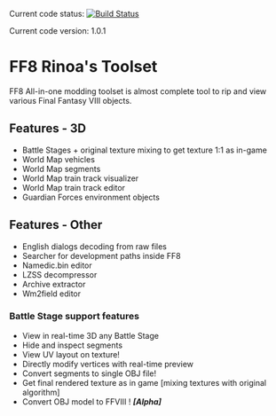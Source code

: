 Current code status: [![Build Status](https://travis-ci.org/MaKiPL/FF8-Rinoa-s-Toolset.svg?branch=master)](https://travis-ci.org/MaKiPL/FF8-Rinoa-s-Toolset)

Current code version: 1.0.1

# FF8 Rinoa's Toolset
FF8 All-in-one modding toolset is almost complete tool to rip and view various Final Fantasy VIII objects.
## Features - 3D
* Battle Stages + original texture mixing to get texture 1:1 as in-game
* World Map vehicles
* World Map segments
* World Map train track visualizer
* World Map train track editor
* Guardian Forces environment objects 

## Features - Other
* English dialogs decoding from raw files
* Searcher for development paths inside FF8
* Namedic.bin editor
* LZSS decompressor
* Archive extractor
* Wm2field editor

### Battle Stage support features
* View in real-time 3D any Battle Stage
* Hide and inspect segments
* View UV layout on texture!
* Directly modify vertices with real-time preview
* Convert segments to single OBJ file!
* Get final rendered texture as in game [mixing textures with original algorithm]
* Convert OBJ model to FFVIII ! ***[Alpha]***
